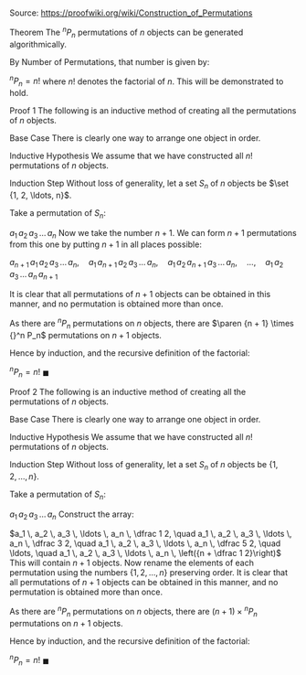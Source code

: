 # 

Source: https://proofwiki.org/wiki/Construction_of_Permutations



Theorem
The ${}^n P_n$ permutations of $n$ objects can be generated algorithmically.

By Number of Permutations, that number is given by:

${}^n P_n = n!$
where $n!$ denotes the factorial of $n$.
This will be demonstrated to hold.


Proof 1
The following is an inductive method of creating all the permutations of $n$ objects.


Base Case
There is clearly one way to arrange one object in order.


Inductive Hypothesis
We assume that we have constructed all $n!$ permutations of $n$ objects.


Induction Step
Without loss of generality, let a set $S_n$ of $n$ objects be $\set {1, 2, \ldots, n}$.

Take a permutation of $S_n$:

$a_1 \, a_2 \, a_3 \, \ldots \, a_n$
Now we take the number $n + 1$.
We can form $n + 1$ permutations from this one by putting $n + 1$ in all places possible:

$a_{n + 1} \, a_1 \, a_2 \, a_3 \, \ldots \, a_n, \quad a_1 \, a_{n + 1} \, a_2 \, a_3 \, \ldots \, a_n, \quad a_1 \, a_2 \, a_{n + 1} \, a_3 \, \ldots \, a_n, \quad \ldots, \quad a_1 \, a_2 \, a_3 \, \ldots \, a_n \, a_{n + 1}$

It is clear that all permutations of $n + 1$ objects can be obtained in this manner, and no permutation is obtained more than once.

As there are ${}^n P_n$ permutations on $n$ objects, there are $\paren {n + 1} \times {}^n P_n$ permutations on $n + 1$ objects.

Hence by induction, and the recursive definition of the factorial:

${}^n P_n = n!$
$\blacksquare$


Proof 2
The following is an inductive method of creating all the permutations of $n$ objects.


Base Case
There is clearly one way to arrange one object in order.


Inductive Hypothesis
We assume that we have constructed all $n!$ permutations of $n$ objects.


Induction Step
Without loss of generality, let a set $S_n$ of $n$ objects be $\left\{{1, 2, \ldots, n}\right\}$.

Take a permutation of $S_n$:

$a_1 \, a_2 \, a_3 \, \ldots \, a_n$
Construct the array:

$a_1 \, a_2 \, a_3 \, \ldots \, a_n \, \dfrac 1 2, \quad a_1 \, a_2 \, a_3 \, \ldots \, a_n \, \dfrac 3 2, \quad a_1 \, a_2 \, a_3 \, \ldots \, a_n \, \dfrac 5 2, \quad \ldots, \quad a_1 \, a_2 \, a_3 \, \ldots \, a_n \, \left({n + \dfrac 1 2}\right)$
This will contain $n + 1$ objects.
Now rename the elements of each permutation using the numbers $\left\{ {1, 2, \ldots, n}\right\}$ preserving order.
It is clear that all permutations of $n + 1$ objects can be obtained in this manner, and no permutation is obtained more than once.

As there are ${}^n P_n$ permutations on $n$ objects, there are $\left({n + 1}\right) \times {}^n P_n$ permutations on $n + 1$ objects.

Hence by induction, and the recursive definition of the factorial:

${}^n P_n = n!$
$\blacksquare$





